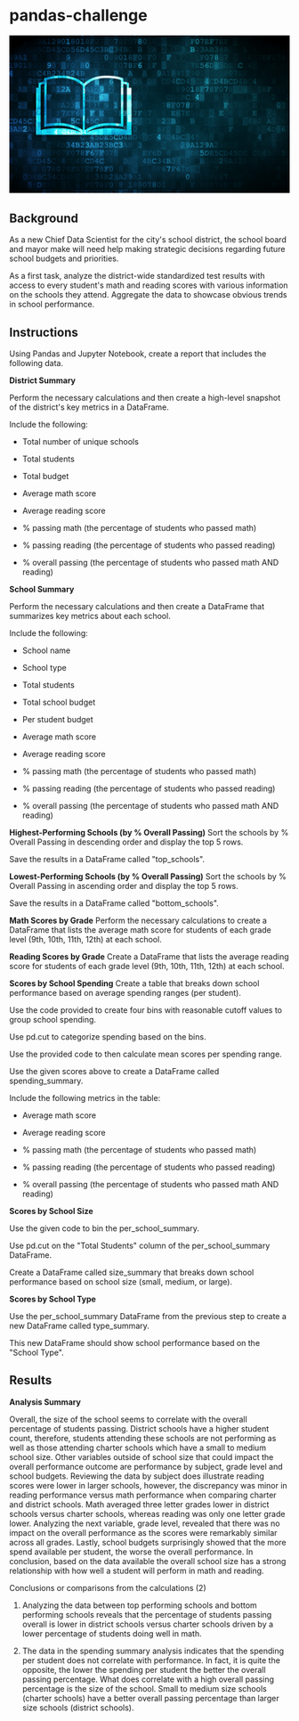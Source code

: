 # pandas-challenge

![Education](https://github.com/kgregart/pandas-challenge/blob/main/Images/education.png)

## Background

As a new Chief Data Scientist for the city's school district, the school board and mayor make will need help making strategic decisions regarding future school budgets and priorities.

As a first task, analyze the district-wide standardized test results with access to every student's math and reading scores with various information on the schools they attend. Aggregate the data to showcase obvious trends in school performance.

## Instructions

Using Pandas and Jupyter Notebook, create a report that includes the following data. 

__District Summary__

Perform the necessary calculations and then create a high-level snapshot of the district's key metrics in a DataFrame.

Include the following:

- Total number of unique schools

- Total students

- Total budget

- Average math score

- Average reading score

- % passing math (the percentage of students who passed math)

- % passing reading (the percentage of students who passed reading)

- % overall passing (the percentage of students who passed math AND reading)

__School Summary__

Perform the necessary calculations and then create a DataFrame that summarizes key metrics about each school.

Include the following:

- School name

- School type

- Total students

- Total school budget

- Per student budget

- Average math score

- Average reading score

- % passing math (the percentage of students who passed math)

- % passing reading (the percentage of students who passed reading)

- % overall passing (the percentage of students who passed math AND reading)

__Highest-Performing Schools (by % Overall Passing)__
Sort the schools by % Overall Passing in descending order and display the top 5 rows.

Save the results in a DataFrame called "top_schools".

__Lowest-Performing Schools (by % Overall Passing)__
Sort the schools by % Overall Passing in ascending order and display the top 5 rows.

Save the results in a DataFrame called "bottom_schools".

__Math Scores by Grade__
Perform the necessary calculations to create a DataFrame that lists the average math score for students of each grade level (9th, 10th, 11th, 12th) at each school.

__Reading Scores by Grade__
Create a DataFrame that lists the average reading score for students of each grade level (9th, 10th, 11th, 12th) at each school.

__Scores by School Spending__
Create a table that breaks down school performance based on average spending ranges (per student).

Use the code provided to create four bins with reasonable cutoff values to group school spending.

Use pd.cut to categorize spending based on the bins.

Use the provided code to then calculate mean scores per spending range.

Use the given scores above to create a DataFrame called spending_summary.

Include the following metrics in the table:

- Average math score

- Average reading score

- % passing math (the percentage of students who passed math)

- % passing reading (the percentage of students who passed reading)

- % overall passing (the percentage of students who passed math AND reading)

__Scores by School Size__

Use the given code to bin the per_school_summary.

Use pd.cut on the "Total Students" column of the per_school_summary DataFrame.

Create a DataFrame called size_summary that breaks down school performance based on school size (small, medium, or large).

__Scores by School Type__

Use the per_school_summary DataFrame from the previous step to create a new DataFrame called type_summary.

This new DataFrame should show school performance based on the "School Type".

## Results

__Analysis Summary__

Overall, the size of the school seems to correlate with the overall percentage of students passing.  District schools have a higher student count, therefore, students attending these schools are not performing as well as those attending charter schools which have a small to medium school size. Other variables outside of school size that could impact the overall performance outcome are performance by subject, grade level and school budgets. Reviewing the data by subject does illustrate reading scores were lower in larger schools, however, the discrepancy was minor in reading performance versus math performance when comparing charter and district schools. Math averaged three letter grades lower in district schools versus charter schools, whereas reading was only one letter grade lower. Analyzing the next variable, grade level, revealed that there was no impact on the overall performance as the scores were remarkably similar across all grades.  Lastly, school budgets surprisingly showed that the more spend available per student, the worse the overall performance. In conclusion, based on the data available the overall school size has a strong relationship with how well a student will perform in math and reading.

Conclusions or comparisons from the calculations (2)

1. Analyzing the data between top performing schools and bottom performing schools reveals that the percentage of students passing overall is lower in district schools versus charter schools driven by a lower percentage of students doing well in math. 

2. The data in the spending summary analysis indicates that the spending per student does not correlate with performance. In fact, it is quite the opposite, the lower the spending per student the better the overall passing percentage.  What does correlate with a high overall passing percentage is the size of the school.  Small to medium size schools (charter schools) have a better overall passing percentage than larger size schools (district schools).


